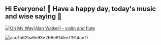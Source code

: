## Hi Everyone! 👋 Have a happy day, today's music and wise saying :musical_note:


[![On My Way[Alan Walker] - violin and flute](https://img.youtube.com/vi/tjHPx2WTjJw/sddefault.jpg)](https://www.youtube.com/watch?tjHPx2WTjJw)


![acd1b625a6e93e266e9145e7f914cdf7](https://user-images.githubusercontent.com/73863771/106607928-32228900-65a7-11eb-9559-c629550697da.png)

<!--
**choijisoo-94/choijisoo-94** is a ✨ _special_ ✨ repository because its `README.md` (this file) appears on your GitHub profile.

Here are some ideas to get you started:

- 🔭 I’m currently working on ...
- 🌱 I’m currently learning ...
- 👯 I’m looking to collaborate on ...
- 🤔 I’m looking for help with ...
- 💬 Ask me about ...
- 📫 How to reach me: ...
- 😄 Pronouns: ...
- ⚡ Fun fact: ...
-->

